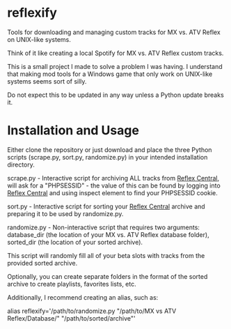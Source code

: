 # reflexify
Tools for downloading and managing custom tracks for MX vs. ATV Reflex on UNIX-like systems.

Think of it like creating a local Spotify for MX vs. ATV Reflex custom tracks.

This is a small project I made to solve a problem I was having. I understand that making mod tools for a Windows game that only work on UNIX-like systems seems sort of silly.

Do not expect this to be updated in any way unless a Python update breaks it.

# Installation and Usage
Either clone the repository or just download and place the three Python scripts (scrape.py, sort.py, randomize.py) in your intended installation directory.

scrape.py - Interactive script for archiving ALL tracks from [Reflex Central](https://reflex-central.com/), will ask for a "PHPSESSID" - the value of this can be found by logging into [Reflex Central](https://reflex-central.com/) and using inspect element to find your PHPSESSID cookie.

sort.py - Interactive script for sorting your [Reflex Central](https://reflex-central.com/) archive and preparing it to be used by randomize.py.

randomize.py - Non-interactive script that requires two arguments: database_dir (the location of your MX vs. ATV Reflex database folder), sorted_dir (the location of your sorted archive).

This script will randomly fill all of your beta slots with tracks from the provided sorted archive.

Optionally, you can create separate folders in the format of the sorted archive to create playlists, favorites lists, etc.

Additionally, I recommend creating an alias, such as: 

alias reflexify='/path/to/randomize.py "/path/to/MX vs ATV Reflex/Database/" "/path/to/sorted/archive"'